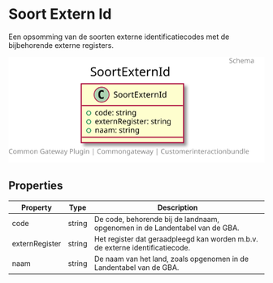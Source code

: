 # Soort Extern Id

Een opsomming van de soorten externe identificatiecodes met de bijbehorende externe registers.



![Class Diagram](docs/schema/klant.soortExternId.svg)

## Properties

| Property | Type | Description |
|----------|------|-------------|
| code | string | De code, behorende bij de landnaam, opgenomen in de Landentabel van de GBA. |
| externRegister | string | Het register dat geraadpleegd kan worden m.b.v. de externe identificatiecode. |
| naam | string | De naam van het land, zoals opgenomen in de Landentabel van de GBA. |
